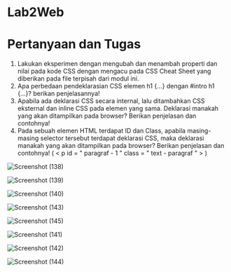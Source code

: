 # Lab2Web

# Pertanyaan dan Tugas
1. Lakukan eksperimen dengan mengubah dan menambah properti dan nilai pada kode CSS 
dengan mengacu pada CSS Cheat Sheet yang diberikan pada file terpisah dari modul ini.
2. Apa perbedaan pendeklarasian CSS elemen h1 {...} dengan #intro h1 {...}? berikan 
penjelasannya!
3. Apabila ada deklarasi CSS secara internal, lalu ditambahkan CSS eksternal dan inline CSS pada 
elemen yang sama. Deklarasi manakah yang akan ditampilkan pada browser? Berikan 
penjelasan dan contohnya!
4. Pada sebuah elemen HTML terdapat ID dan Class, apabila masing-masing selector tersebut 
terdapat deklarasi CSS, maka deklarasi manakah yang akan ditampilkan pada browser? 
Berikan penjelasan dan contohnya! ( < p id = " paragraf - 1 " class = " text - paragraf " > )


![Screenshot (138)](https://user-images.githubusercontent.com/56498195/113093721-a467c080-921a-11eb-8628-bec78614360e.png)

![Screenshot (139)](https://user-images.githubusercontent.com/56498195/113093728-a6318400-921a-11eb-93f3-17f032891027.png)


![Screenshot (140)](https://user-images.githubusercontent.com/56498195/113093732-a762b100-921a-11eb-955b-5c93dc68dc02.png)

![Screenshot (143)](https://user-images.githubusercontent.com/56498195/113093743-ab8ece80-921a-11eb-92ef-a330c31eded6.png)

![Screenshot (145)](https://user-images.githubusercontent.com/56498195/113093749-ae89bf00-921a-11eb-907f-dfa32915c1fe.png)

![Screenshot (141)](https://user-images.githubusercontent.com/56498195/113093733-a893de00-921a-11eb-84d5-f37a9f66bf2d.png)

![Screenshot (142)](https://user-images.githubusercontent.com/56498195/113093738-aa5da180-921a-11eb-9124-c1891c880bcf.png)

![Screenshot (144)](https://user-images.githubusercontent.com/56498195/113093745-acbffb80-921a-11eb-8114-1de890e8b0c9.png)
